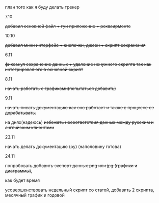 план того как я буду делать трекер



7.10

~~добавил основной файл + гуи приложение + рекваирментс~~

10.10

~~добавил мини интерфейс + кнопочки, джсон + скрипт сохранения~~ 

6.11

~~фиксанул сохранение данных + удаление ненужного скрипта так как интегрировал его в основной скрипт~~

8.11

~~начать работать с графиками(попытаться добавить)~~

9.11

~~начать писать документацию как оно работает и также в процессе ее дорабатывать.~~

на днях(надеюсь)
~~избежать несоответствия данных между русским и английским клиентами~~

23.11

начать делать документацию (ру) (наполовину готова)

24.11 

попробовать ~~добавить экспорт данных png или jpg (графики и диаграммы)~~,


как будет время

усовершенствовать недельный скрипт со статой, добавить 2 скрипта, месячный график и годовой